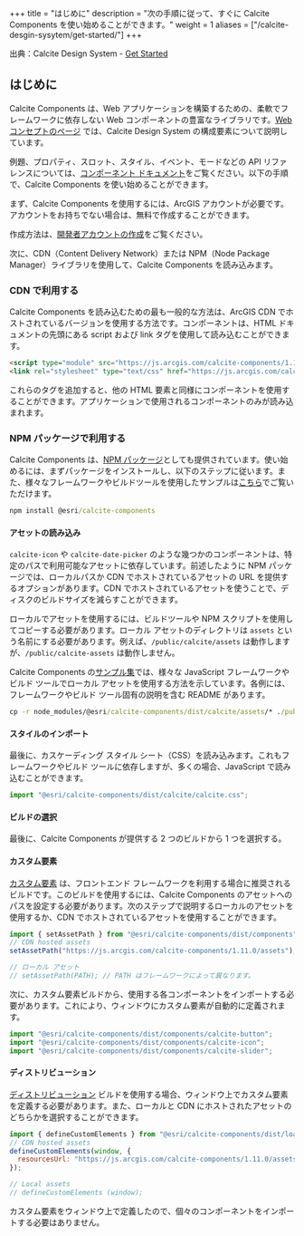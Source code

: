 +++
title = "はじめに"
description = "次の手順に従って、すぐに Calcite Components を使い始めることができます。"
weight = 1
aliases = ["/calcite-desgin-sysytem/get-started/"]
+++

出典：Calcite Design System - [Get Started](https://developers.arcgis.com/calcite-design-system/get-started/)

## はじめに
Calcite Components は、Web アプリケーションを構築するための、柔軟でフレームワークに依存しない Web コンポーネントの豊富なライブラリです。[Web コンセプトのページ](https://developers.arcgis.com/calcite-design-system/core-concepts/) では、Calcite Design System の構成要素について説明しています。

例題、プロパティ、スロット、スタイル、イベント、モードなどの API リファレンスについては、[コンポーネント ドキュメント](https://developers.arcgis.com/calcite-design-system/components/)をご覧ください。以下の手順で、Calcite Components を使い始めることができます。

まず、Calcite Components を使用するには、ArcGIS アカウントが必要です。アカウントをお持ちでない場合は、無料で作成することができます。

作成方法は、[開発者アカウントの作成](https://esrijapan.github.io/arcgis-dev-resources/guide/get-dev-account/)をご覧ください。

次に、CDN（Content Delivery Network）または NPM（Node Package Manager）ライブラリを使用して、Calcite Components を読み込みます。

### CDN で利用する
Calcite Components を読み込むための最も一般的な方法は、ArcGIS CDN でホストされているバージョンを使用する方法です。コンポーネントは、HTML ドキュメントの先頭にある script および link タグを使用して読み込むことができます。
``` html
<script type="module" src="https://js.arcgis.com/calcite-components/1.11.0/calcite.esm.js"></script>
<link rel="stylesheet" type="text/css" href="https://js.arcgis.com/calcite-components/1.11.0/calcite.css" />
```

これらのタグを追加すると、他の HTML 要素と同様にコンポーネントを使用することができます。アプリケーションで使用されるコンポーネントのみが読み込まれます。

### NPM パッケージで利用する
Calcite Components は、[NPM パッケージ](https://www.npmjs.com/package/@esri/calcite-components)としても提供されています。使い始めるには、まずパッケージをインストールし、以下のステップに従います。また、様々なフレームワークやビルドツールを使用したサンプルは[こちら](https://github.com/Esri/calcite-components-examples)でご覧いただけます。
``` cmd
npm install @esri/calcite-components
```

#### アセットの読み込み
`calcite-icon` や `calcite-date-picker` のような幾つかのコンポーネントは、特定のパスで利用可能なアセットに依存しています。前述したように NPM パッケージでは、ローカルパスか CDN でホストされているアセットの URL を提供するオプションがあります。CDN でホストされているアセットを使うことで、ディスクのビルドサイズを減らすことができます。

ローカルでアセットを使用するには、ビルドツールや NPM スクリプトを使用してコピーする必要があります。ローカル アセットのディレクトリは `assets` という名前にする必要があります。例えば、`/public/calcite/assets` は動作しますが、`/public/calcite-assets` は動作しません。

Calcite Components の[サンプル集](https://github.com/Esri/calcite-components-examples)では、様々な JavaScript フレームワークやビルド ツールでローカル アセットを使用する方法を示しています。各例には、フレームワークやビルド ツール固有の説明を含む README があります。

``` cmd
cp -r node_modules/@esri/calcite-components/dist/calcite/assets/* ./public/assets/
```

#### スタイルのインポート
最後に、カスケーディング スタイル シート（CSS）を読み込みます。これもフレームワークやビルド ツールに依存しますが、多くの場合、JavaScript で読み込むことができます。
``` js
import "@esri/calcite-components/dist/calcite/calcite.css";
```

#### ビルドの選択
最後に、Calcite Components が提供する 2 つのビルドから 1 つを選択する。

#### カスタム要素
[カスタム要素](https://stenciljs.com/docs/custom-elements) は、フロントエンド フレームワークを利用する場合に推奨されるビルドです。このビルドを使用するには、Calcite Components のアセットへのパスを設定する必要があります。次のステップで説明するローカルのアセットを使用するか、CDN でホストされているアセットを使用することができます。

``` js
import { setAssetPath } from "@esri/calcite-components/dist/components";
// CDN hosted assets
setAssetPath("https://js.arcgis.com/calcite-components/1.11.0/assets");

// ローカル アセット
// setAssetPath(PATH); // PATH はフレームワークによって異なります。
```
次に、カスタム要素ビルドから、使用する各コンポーネントをインポートする必要があります。これにより、ウィンドウにカスタム要素が自動的に定義されます。
``` js
import "@esri/calcite-components/dist/components/calcite-button";
import "@esri/calcite-components/dist/components/calcite-icon";
import "@esri/calcite-components/dist/components/calcite-slider";
```

#### ディストリビューション
[ディストリビューション](https://stenciljs.com/docs/distribution) ビルドを使用する場合、ウィンドウ上でカスタム要素を定義する必要があります。また、ローカルと CDN にホストされたアセットのどちらかを選択することができます。

``` js
import { defineCustomElements } from "@esri/calcite-components/dist/loader";
// CDN hosted assets
defineCustomElements(window, {
  resourcesUrl: "https://js.arcgis.com/calcite-components/1.11.0/assets"
});

// Local assets
// defineCustomElements (window);
``` 

カスタム要素をウィンドウ上で定義したので、個々のコンポーネントをインポートする必要はありません。
